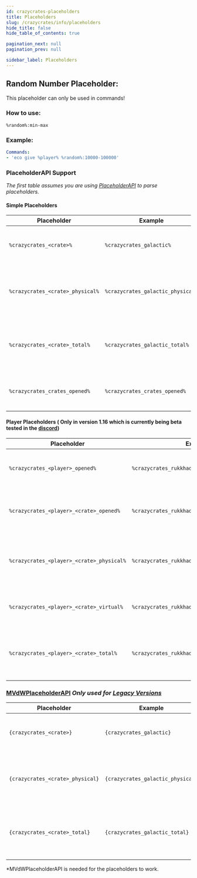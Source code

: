 ```yaml
---
id: crazycrates-placeholders
title: Placeholders
slug: /crazycrates/info/placeholders
hide_title: false
hide_table_of_contents: true

pagination_next: null
pagination_prev: null

sidebar_label: Placeholders
---
```

## Random Number Placeholder:
This placeholder can only be used in commands!

### How to use:
`%random%:min-max`

### Example:
```yml
Commands:
- 'eco give %player% %random%:10000-100000'
```

### PlaceholderAPI Support
_The first table assumes you are using [PlaceholderAPI](https://www.spigotmc.org/resources/placeholderapi.6245/) to parse placeholders._

#### Simple Placeholders
| Placeholder                      | Example                           | Description                                                          |
|----------------------------------|-----------------------------------|----------------------------------------------------------------------|
| `%crazycrates_<crate>%`          | `%crazycrates_galactic%`          | Returns the amount of virtual keys a player has.                     |
| `%crazycrates_<crate>_physical%` | `%crazycrates_galactic_physical%` | Returns the amount of physical keys a player has in their inventory. |
| `%crazycrates_<crate>_total%`    | `%crazycrates_galactic_total%`    | Returns the total amount of virtual and physical keys a player has.  |
| `%crazycrates_crates_opened%`    | `%crazycrates_crates_opened%`     | Returns the total amount of crates opened.                           |

#### Player Placeholders ( Only in version 1.16 which is currently being beta tested in the [discord](https://discord.gg/badbones-s-live-chat-182615261403283459))
| Placeholder                               | Example                                        | Description                                                          |
|-------------------------------------------|------------------------------------------------|----------------------------------------------------------------------|
| `%crazycrates_<player>_opened%`           | `%crazycrates_rukkhadevata_opened%`            | Returns the total amount of crates opened.                           |
| `%crazycrates_<player>_<crate>_opened%`   | `%crazycrates_rukkhadevata_galactic_opened%`   | Returns the amount of this particular crate opened.                  |
| `%crazycrates_<player>_<crate>_physical%` | `%crazycrates_rukkhadevata_galactic_physical%` | Returns the amount of physical keys a player has in their inventory. |
| `%crazycrates_<player>_<crate>_virtual%`  | `%crazycrates_rukkhadevata_galactic_virtual%`  | Returns the amount of virtual keys a player has.                     |
| `%crazycrates_<player>_<crate>_total%`    | `%crazycrates_rukkhadevata_galactic_total%`    | Returns the total amount of virtual and physical keys a player has.  |

### [MVdWPlaceholderAPI](https://www.spigotmc.org/resources/11182/) *Only used for [Legacy Versions](https://modrinth.com/plugin/crazycrates/versions?g=1.8.8,1.12.2,1.16.5)*
| Placeholder                      | Example                            | Description                                                          |
|----------------------------------|------------------------------------|----------------------------------------------------------------------|
| `{crazycrates_<crate>}`          | `{crazycrates_galactic}​`          | Returns the amount of virtual keys a player has.                     |
| `{crazycrates_<crate>_physical}` | `{crazycrates_galactic_physical}​` | Returns the amount of physical keys a player has in their inventory. |
| `{crazycrates_<crate>_total}`    | `{crazycrates_galactic_total}​`    | Returns the total amount of virtual AND physical keys a player has.  |

*MVdWPlaceholderAPI is needed for the placeholders to work.

